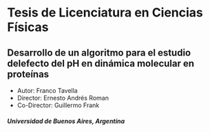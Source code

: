 # Tesis de Licenciatura en Ciencias Físicas
## Desarrollo de un algoritmo para el estudio delefecto del pH en dinámica molecular en proteínas
* Autor: Franco Tavella
* Director: Ernesto Andrés Roman
* Co-Director: Guillermo Frank
##### Universidad de Buenos Aires, Argentina
